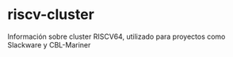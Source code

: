 # riscv-cluster
Información sobre cluster RISCV64, utilizado para proyectos como Slackware y CBL-Mariner
